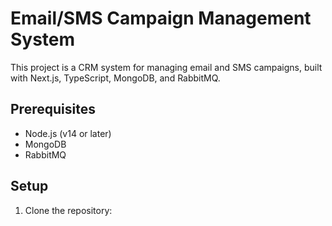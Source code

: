 # Email/SMS Campaign Management System

This project is a CRM system for managing email and SMS campaigns, built with Next.js, TypeScript, MongoDB, and RabbitMQ.

## Prerequisites

- Node.js (v14 or later)
- MongoDB
- RabbitMQ

## Setup

1. Clone the repository:

